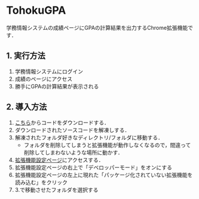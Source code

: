# TohokuGPA
学務情報システムの成績ページにGPAの計算結果を出力するChrome拡張機能です．


## 1. 実行方法
1. 学務情報システムにログイン
2. 成績のページにアクセス
3. 勝手にGPAの計算結果が表示される

## 2. 導入方法
1. <a href="https://github.com/gokamoda/TohokuGPA-ChromeExtension/release" target="_blank">こちら</a>からコードをダウンロードする．
2. ダウンロードされたソースコードを解凍しする．
3. 解凍されたフォルダ好きなディレクトリ/フォルダに移動する．
   - フォルダを削除してしまうと拡張機能が動作しなくなるので，間違って削除してしまわないような場所に動かす．
4. <a href="chrome://extensions/" target="_blank">拡張機能設定ページ</a>にアクセスする．
5. 拡張機能設定ページの右上で「デベロッパーモード」をオンにする
6. 拡張機能設定ページの左上に現れた「パッケージ化されていない拡張機能を読み込む」をクリック
7. 3.で移動させたフォルダを選択する